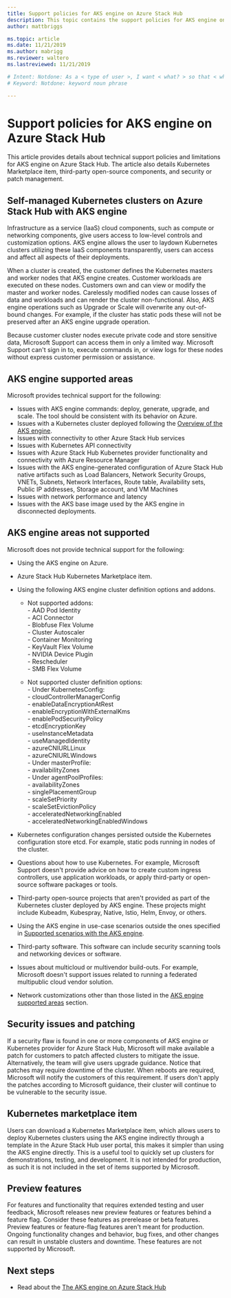 ```yaml
---
title: Support policies for AKS engine on Azure Stack Hub  
description: This topic contains the support policies for AKS engine on Azure Stack Hub.
author: mattbriggs

ms.topic: article
ms.date: 11/21/2019
ms.author: mabrigg
ms.reviewer: waltero
ms.lastreviewed: 11/21/2019

# Intent: Notdone: As a < type of user >, I want < what? > so that < why? >
# Keyword: Notdone: keyword noun phrase

---
```



# Support policies for AKS engine on Azure Stack Hub

This article provides details about technical support policies and limitations for AKS engine on Azure Stack Hub. The article also details Kubernetes Marketplace item, third-party open-source components, and security or patch management. 

## Self-managed Kubernetes clusters on Azure Stack Hub with AKS engine

Infrastructure as a service (IaaS) cloud components, such as compute or networking components, give users access to low-level controls and customization options. AKS engine allows the user to laydown Kubernetes clusters utilizing these IaaS components transparently, users can access and affect all aspects of their deployments.

When a cluster is created, the customer defines the Kubernetes masters and worker nodes that AKS engine creates. Customer workloads are executed on these nodes. Customers own and can view or modify the master and worker nodes. Carelessly modified nodes can cause losses of data and workloads and can render the cluster non-functional. Also, AKS engine operations such as Upgrade or Scale will overwrite any out-of-bound changes. For example, if the cluster has static pods these will not be preserved after an AKS engine upgrade operation.

Because customer cluster nodes execute private code and store sensitive data, Microsoft Support can access them in only a limited way. Microsoft Support can't sign in to, execute commands in, or view logs for these nodes without express customer permission or assistance.

## AKS engine supported areas

Microsoft provides technical support for the following:

-  Issues with AKS engine commands: deploy, generate, upgrade, and scale. The tool should be consistent with its behavior on Azure.
-  Issues with a Kubernetes cluster deployed following the [Overview of the AKS engine](azure-stack-kubernetes-aks-engine-overview.md).
-  Issues with connectivity to other Azure Stack Hub services 
-  Issues with Kubernetes API connectivity
-  Issues with Azure Stack Hub Kubernetes provider functionality and connectivity with Azure Resource Manager
-  Issues with the AKS engine-generated configuration of Azure Stack Hub native artifacts such as Load Balancers, Network Security Groups,  VNETs, Subnets, Network Interfaces, Route table, Availability sets, Public IP addresses, Storage account, and VM Machines 
-  Issues with network performance and latency
-  Issues with the AKS base image used by the AKS engine in disconnected deployments. 

## AKS engine areas not supported

Microsoft does not provide technical support for the following:

-  Using the AKS engine on Azure.
-  Azure Stack Hub Kubernetes Marketplace item.
-  Using the following AKS engine cluster definition options and addons.
    -  Not supported addons:  
            -  AAD Pod Identity  
            -  ACI Connector  
            -  Blobfuse Flex Volume  
            -  Cluster Autoscaler  
            -  Container Monitoring  
            -  KeyVault Flex Volume  
            -  NVIDIA Device Plugin  
            -  Rescheduler  
            -  SMB Flex Volume  
        
    -  Not supported cluster definition options:  
            -  Under KubernetesConfig:  
                    -  cloudControllerManagerConfig  
                    -  enableDataEncryptionAtRest  
                    -  enableEncryptionWithExternalKms  
                    -  enablePodSecurityPolicy  
                    -  etcdEncryptionKey  
                    -  useInstanceMetadata  
                    -  useManagedIdentity  
                    -  azureCNIURLLinux  
                    -  azureCNIURLWindows  
            -  Under masterProfile:  
                    -  availabilityZones  
            -  Under agentPoolProfiles:  
                    -  availabilityZones  
                    -  singlePlacementGroup  
                    -  scaleSetPriority  
                    -  scaleSetEvictionPolicy  
                    -  acceleratedNetworkingEnabled  
                    -  acceleratedNetworkingEnabledWindows

-  Kubernetes configuration changes persisted outside the Kubernetes configuration store etcd. For example, static pods running in nodes of the cluster.
-  Questions about how to use Kubernetes. For example, Microsoft Support doesn't provide advice on how to create custom ingress controllers, use application workloads, or apply third-party or open-source software packages or tools.
-  Third-party open-source projects that aren't provided as part of the Kubernetes cluster deployed by AKS engine. These projects might include Kubeadm, Kubespray, Native, Istio, Helm, Envoy, or others.
-  Using the AKS engine in use-case scenarios outside the ones specified in [Supported scenarios with the AKS engine](azure-stack-kubernetes-aks-engine-overview.md#supported-scenarios-with-the-aks-engine).
-  Third-party software. This software can include security scanning tools and networking devices or software.
-  Issues about multicloud or multivendor build-outs. For example, Microsoft doesn't support issues related to running a federated multipublic cloud vendor solution.
-  Network customizations other than those listed in the [AKS engine supported areas](#aks-engine-supported-areas) section.

##  Security issues and patching

If a security flaw is found in one or more components of AKS engine or Kubernetes provider for Azure Stack Hub, Microsoft will make available a patch for customers to patch affected clusters to mitigate the issue. Alternatively, the team will give users upgrade guidance. Notice that patches may require downtime of the cluster. When reboots are required, Microsoft will notify the customers of this requirement. If users don't apply the patches according to Microsoft guidance, their cluster will continue to be vulnerable to the security issue.

## Kubernetes marketplace item

Users can download a Kubernetes Marketplace item, which allows users to deploy Kubernetes clusters using the AKS engine indirectly through a template in the Azure Stack Hub user portal, this makes it simpler than using the AKS engine directly. This is a useful tool to quickly set up clusters for demonstrations, testing, and development. It is not intended for production, as such it is not included in the set of items supported by Microsoft.

## Preview features

For features and functionality that requires extended testing and user feedback, Microsoft releases new preview features or features behind a feature flag. Consider these features as prerelease or beta features. 
Preview features or feature-flag features aren't meant for production. Ongoing functionality changes and behavior, bug fixes, and other changes can result in unstable clusters and downtime. These features are not supported by Microsoft.

## Next steps

- Read about the [The AKS engine on Azure Stack Hub](azure-stack-kubernetes-aks-engine-overview.md)